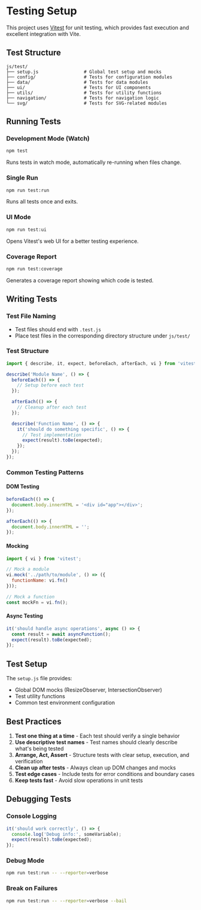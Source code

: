 # Testing Setup

This project uses [Vitest](https://vitest.dev/) for unit testing, which provides fast execution and excellent integration with Vite.

## Test Structure

```
js/test/
├── setup.js                 # Global test setup and mocks
├── config/                  # Tests for configuration modules
├── data/                    # Tests for data modules
├── ui/                      # Tests for UI components
├── utils/                   # Tests for utility functions
├── navigation/              # Tests for navigation logic
└── svg/                     # Tests for SVG-related modules
```

## Running Tests

### Development Mode (Watch)
```bash
npm test
```
Runs tests in watch mode, automatically re-running when files change.

### Single Run
```bash
npm run test:run
```
Runs all tests once and exits.

### UI Mode
```bash
npm run test:ui
```
Opens Vitest's web UI for a better testing experience.

### Coverage Report
```bash
npm run test:coverage
```
Generates a coverage report showing which code is tested.

## Writing Tests

### Test File Naming
- Test files should end with `.test.js`
- Place test files in the corresponding directory structure under `js/test/`

### Test Structure
```javascript
import { describe, it, expect, beforeEach, afterEach, vi } from 'vitest';

describe('Module Name', () => {
  beforeEach(() => {
    // Setup before each test
  });

  afterEach(() => {
    // Cleanup after each test
  });

  describe('Function Name', () => {
    it('should do something specific', () => {
      // Test implementation
      expect(result).toBe(expected);
    });
  });
});
```

### Common Testing Patterns

#### DOM Testing
```javascript
beforeEach(() => {
  document.body.innerHTML = '<div id="app"></div>';
});

afterEach(() => {
  document.body.innerHTML = '';
});
```

#### Mocking
```javascript
import { vi } from 'vitest';

// Mock a module
vi.mock('../path/to/module', () => ({
  functionName: vi.fn()
}));

// Mock a function
const mockFn = vi.fn();
```

#### Async Testing
```javascript
it('should handle async operations', async () => {
  const result = await asyncFunction();
  expect(result).toBe(expected);
});
```

## Test Setup

The `setup.js` file provides:
- Global DOM mocks (ResizeObserver, IntersectionObserver)
- Test utility functions
- Common test environment configuration

## Best Practices

1. **Test one thing at a time** - Each test should verify a single behavior
2. **Use descriptive test names** - Test names should clearly describe what's being tested
3. **Arrange, Act, Assert** - Structure tests with clear setup, execution, and verification
4. **Clean up after tests** - Always clean up DOM changes and mocks
5. **Test edge cases** - Include tests for error conditions and boundary cases
6. **Keep tests fast** - Avoid slow operations in unit tests

## Debugging Tests

### Console Logging
```javascript
it('should work correctly', () => {
  console.log('Debug info:', someVariable);
  expect(result).toBe(expected);
});
```

### Debug Mode
```bash
npm run test:run -- --reporter=verbose
```

### Break on Failures
```bash
npm run test:run -- --reporter=verbose --bail
```
